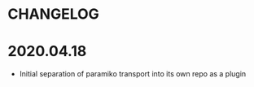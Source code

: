 CHANGELOG
=======

# 2020.04.18

- Initial separation of paramiko transport into its own repo as a plugin
